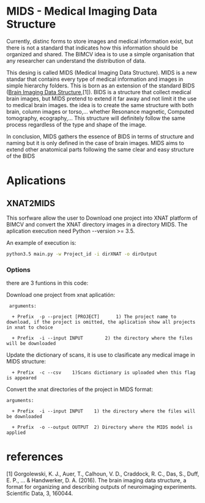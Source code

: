 # MIDS - Medical Imaging Data Structure

Currently, distinc forms to store images and medical information exist, but there is not a standard that indicates how this information should be organized and shared. The BIMCV idea is to use a simple organisation that any researcher can understand the distribution of data.

This desing is called MIDS (Medical Imaging Data Structure). MIDS is a new standar that contains every type of medical information and images in simple hierarchy folders. This is born as an extension of the standard BIDS ([Brain Imaging Data Structure](http://bids.neuroimaging.io/),[1]). BIDS is a structure that collect medical brain images, but MIDS pretend to extend it far away and not limit it the use to medical brain images. the idea is to create the same structure with both brain, column images or torso,... whether Resonance magnetic, Computed tomography, ecography,... This structure will definitely follow the same process regardless of the type and shape of the image. 

In conclusion, MIDS gathers the essence of BIDS in terms of structure and naming but it is only defined in the case of brain images. MIDS aims to extend other anatomical parts following the same clear and easy structure of the BIDS

# Aplications
## XNAT2MIDS
This sorfware allow the user to Download one project into XNAT platform of BIMCV and convert the XNAT directory images in a directory MIDS. The aplication execution need Python --version >= 3.5. 

An example of execution is:

```sh
python3.5 main.py -w Project_id -i dirXNAT -o dirOutput
```

### Options

there are 3 funtions in this code:

  Download one project from xnat aplicatión:

     arguments:

      + Prefix	-p --project [PROJECT]	    1) The project name to download, if the project is omitted, the aplication show all projects in xnat to choice

      + Prefix	-i --input INPUT   	    2) the directory where the files will be downloaded
  
  Update the dictionary of scans, it is use to clasificate any medical image in MIDS structure:
  
      + Prefix  -c --csv    1)Scans dictionary is uploaded when this flag is appeared

  Convert the xnat directories of the project in MIDS format:

    arguments:

      + Prefix	-i --input INPUT	1) the directory where the files will be downloaded

      + Prefix	-o --output OUTPUT	2) Directory where the MIDS model is applied

# references

[1] Gorgolewski, K. J., Auer, T., Calhoun, V. D., Craddock, R. C., Das, S., Duff, E. P., ... & Handwerker, D. A. (2016). The brain imaging data structure, a format for organizing and describing outputs of neuroimaging experiments. Scientific Data, 3, 160044.
